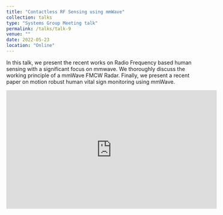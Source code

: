 ```yaml
---
title: "Contactless RF Sensing using mmWave"
collection: talks
type: "Systems Group Meeting talk"
permalink: /talks/talk-9
venue: ""
date: 2022-05-23
location: "Online"
---
```


In this talk, we present the recent works on Radio Frequency based human sensing with a significant focus on mmwave. We thoroughly discuss the working principle of a mmWave FMCW Radar. Finally, we present a recent paper on motion robust human vital sign monitoring using mmWave.
<iframe width="560" height="315" src="https://www.youtube.com/embed/NY4BU7Dyouc" title="YouTube video player" frameborder="0" allow="accelerometer; autoplay; clipboard-write; encrypted-media; gyroscope; picture-in-picture" allowfullscreen></iframe>
